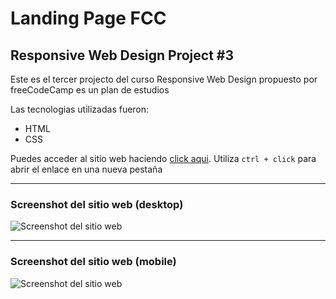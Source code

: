 # Landing Page FCC

## Responsive Web Design Project #3

Este es el tercer projecto del curso Responsive Web Design propuesto por freeCodeCamp es un plan de estudios

Las tecnologias utilizadas fueron:

- HTML
- CSS

Puedes acceder al sitio web haciendo [click aqui](https://jruizsilva-landing-page.netlify.app/). Utiliza `ctrl + click` para abrir el enlace en una nueva pestaña

---

### Screenshot del sitio web (desktop)

![Screenshot del sitio web](https://awesomescreenshot.s3.amazonaws.com/image/1849999/6210560-8f95c0b1a6e3103404543854c269d54f.png?X-Amz-Algorithm=AWS4-HMAC-SHA256&X-Amz-Credential=AKIAJSCJQ2NM3XLFPVKA%2F20210218%2Fus-east-1%2Fs3%2Faws4_request&X-Amz-Date=20210218T185631Z&X-Amz-Expires=28800&X-Amz-SignedHeaders=host&X-Amz-Signature=802ba3fcf13f70003a4676e658706c444754bcf9eec58a9d86f31bcb53a27ac8 "Vista del sitio en desktop")

---

### Screenshot del sitio web (mobile)

![Screenshot del sitio web](https://awesomescreenshot.s3.amazonaws.com/image/1849999/6210568-ab715ed156647a5eac478e54b5d9c5df.png?X-Amz-Algorithm=AWS4-HMAC-SHA256&X-Amz-Credential=AKIAJSCJQ2NM3XLFPVKA%2F20210218%2Fus-east-1%2Fs3%2Faws4_request&X-Amz-Date=20210218T185701Z&X-Amz-Expires=28800&X-Amz-SignedHeaders=host&X-Amz-Signature=843abd5211141e1f4c6593bf4efa039e85e878a4c52e43c4646c75ce216c5d0a "Vista del sitio en mobile")
